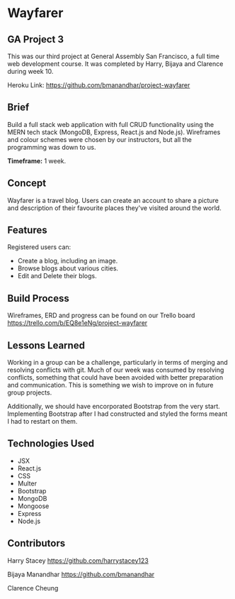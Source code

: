 # Wayfarer

## GA Project 3

This was our third project at General Assembly San Francisco, a full time web development course. It was completed by Harry, Bijaya and Clarence during week 10. 

Heroku Link: https://github.com/bmanandhar/project-wayfarer

## Brief

Build a full stack web application with full CRUD functionality using the MERN tech stack (MongoDB, Express, React.js and Node.js). Wireframes and colour schemes were chosen by our instructors, but all the programming was down to us. 

__Timeframe:__ 1 week. 

## Concept

Wayfarer is a travel blog. Users can create an account to share a picture and description of their favourite places they've visited around the world. 

## Features

Registered users can: 

* Create a blog, including an image.
* Browse blogs about various cities.
* Edit and Delete their blogs.

## Build Process

Wireframes, ERD and progress can be found on our Trello board https://trello.com/b/EQ8e1eNg/project-wayfarer

## Lessons Learned

Working in a group can be a challenge, particularly in terms of merging and resolving conflicts with git. Much of our week was consumed by resolving conflicts, something that could have been avoided with better preparation and communication. This is something we wish to improve on in future group projects. 

Additionally, we should have encorporated Bootstrap from the very start. Implementing Bootstrap after I had constructed and styled the forms meant I had to restart on them.

## Technologies Used

* JSX
* React.js
* CSS
* Multer
* Bootstrap
* MongoDB
* Mongoose
* Express
* Node.js

## Contributors

Harry Stacey https://github.com/harrystacey123

Bijaya Manandhar https://github.com/bmanandhar

Clarence Cheung




